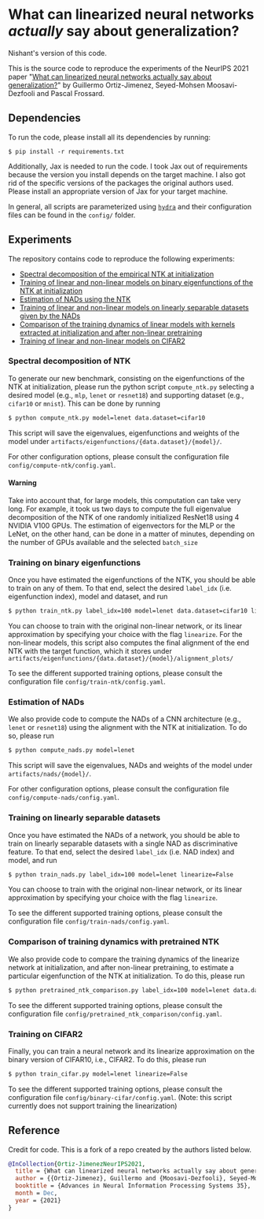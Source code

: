 # What can linearized neural networks *actually* say about generalization?

Nishant's version of this code.

This is the source code to reproduce the experiments of the NeurIPS 2021 paper "[What can linearized neural networks actually say about generalization?](https://arxiv.org/abs/2106.06770)" by Guillermo Ortiz-Jimenez, Seyed-Mohsen Moosavi-Dezfooli and Pascal Frossard.

## Dependencies

To run the code, please install all its dependencies by running:
```
$ pip install -r requirements.txt
```
Additionally, Jax is needed to run the code. I took Jax out of requirements because the version you install depends on the target machine. I also got rid of the specific versions of the packages the original authors used. Please install an appropriate version of Jax for your target machine.

In general, all scripts are parameterized using [`hydra`](https://hydra.cc/docs/configure_hydra/intro/) and their configuration files can be found in the `config/` folder.

## Experiments

The repository contains code to reproduce the following experiments:

- [Spectral decomposition of the empirical NTK at initialization](#compute_ntk)
- [Training of linear and non-linear models on binary eigenfunctions of the NTK at initialization](#train_ntk)
- [Estimation of NADs using the NTK](#compute_nads)
- [Training of linear and non-linear models on linearly separable datasets given by the NADs](#train_nads)
- [Comparison of the training dynamics of linear models with kernels extracted at initialization and after non-linear pretraining](#pretrained_ntk_comparison)
- [Training of linear and non-linear models on CIFAR2](#train_cifar)

### Spectral decomposition of NTK <a id="compute_ntk"></a>

To generate our new benchmark, consisting on the eigenfunctions of the NTK at initialization, please run the python script `compute_ntk.py` selecting a desired model (e.g., `mlp`, `lenet` or `resnet18`) and supporting dataset (e.g., `cifar10` or `mnist`). This can be done by running
``` sh
$ python compute_ntk.py model=lenet data.dataset=cifar10
```
This script will save the eigenvalues, eigenfunctions and weights of the model under `artifacts/eigenfunctions/{data.dataset}/{model}/`.

For other configuration options, please consult the configuration file `config/compute-ntk/config.yaml`.

#### Warning
Take into account that, for large models, this computation can take very long. For example, it took us two days to compute the full eigenvalue decomposition of the NTK of one randomly initialized ResNet18 using 4 NVIDIA V100 GPUs. The estimation of eigenvectors for the MLP or the LeNet, on the other hand, can be done in a matter of minutes, depending on the number of GPUs available and the selected `batch_size`


### Training on binary eigenfunctions <a id="train_ntk"></a>

Once you have estimated the eigenfunctions of the NTK, you should be able to train on any of them. To that end, select the desired `label_idx` (i.e. eigenfunction index), model and dataset, and run

``` sh
$ python train_ntk.py label_idx=100 model=lenet data.dataset=cifar10 linearize=False
```
You can choose to train with the original non-linear network, or its linear approximation by specifying your choice with the flag `linearize`. For the non-linear models, this script also computes the final alignment of the end NTK with the target function, which it stores under `artifacts/eigenfunctions/{data.dataset}/{model}/alignment_plots/`

To see the different supported training options, please consult the configuration file `config/train-ntk/config.yaml`.

### Estimation of NADs <a id="compute_nads"></a>

We also provide code to compute the NADs of a CNN architecture (e.g., `lenet` or `resnet18`) using the alignment with the NTK at initialization. To do so, please run

``` sh
$ python compute_nads.py model=lenet
```
This script will save the eigenvalues, NADs and weights of the model under `artifacts/nads/{model}/`.

For other configuration options, please consult the configuration file `config/compute-nads/config.yaml`.

### Training on linearly separable datasets <a id="train_nads"></a>

Once you have estimated the NADs of a network, you should be able to train on linearly separable datasets with a single NAD as discriminative feature. To that end, select the desired `label_idx` (i.e. NAD index) and model, and run

``` sh
$ python train_nads.py label_idx=100 model=lenet linearize=False
```
You can choose to train with the original non-linear network, or its linear approximation by specifying your choice with the flag `linearize`.

To see the different supported training options, please consult the configuration file `config/train-nads/config.yaml`.

### Comparison of training dynamics with pretrained NTK <a id="pretrained_ntk_comparison"></a>

We also provide code to compare the training dynamics of the linearize network at initialization, and after non-linear pretraining, to estimate a particular eigenfunction of the NTK at initialization. To do this, please run
``` sh
$ python pretrained_ntk_comparison.py label_idx=100 model=lenet data.dataset=cifar10
```
To see the different supported training options, please consult the configuration file `config/pretrained_ntk_comparison/config.yaml`.

### Training on CIFAR2 <a id="train_cifar"></a>

Finally, you can train a neural network and its linearize approximation on the binary version of CIFAR10, i.e., CIFAR2. To do this, please run
``` sh
$ python train_cifar.py model=lenet linearize=False
```
To see the different supported training options, please consult the configuration file `config/binary-cifar/config.yaml`.
(Note: this script currently does not support training the linearization)

## Reference
Credit for code. This is a fork of a repo created by the authors listed below.

``` bibtex
@InCollection{Ortiz-JimenezNeurIPS2021,
  title = {What can linearized neural networks actually say about generalization?},
  author = {{Ortiz-Jimenez}, Guillermo and {Moosavi-Dezfooli}, Seyed-Mohsen and Frossard, Pascal},
  booktitle = {Advances in Neural Information Processing Systems 35},
  month = Dec,
  year = {2021}
}
```
